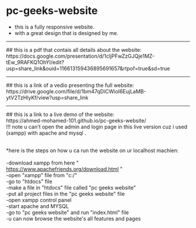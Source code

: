 # pc-geeks-website
- this is a fully responsive website.
- with a great design that is designed by me.
<hr>
## this is a pdf that contais all details about the website: <br>
https://docs.google.com/presentation/d/1cljPFwZzGJQje1MZ-tEw_9RAFKQ1OhYl/edit?usp=share_link&ouid=116613159436895691657&rtpof=true&sd=true
<hr>
## this is a link of a vedio presenting the full website: <br> 
https://drive.google.com/file/d/1bm47qDiCWioI6EujLaMB-ytV2TzHlyKf/view?usp=share_link
<hr>
## this is a link to a live demo of the website: <br>
https://ahmed-mohamed-101.github.io/pc-geeks-website/ <br>
!!! note u can't open the admin and login page in this live version cuz i used (xampp) with apache and mysql . <br><br>

*here is the steps on how u ca run the website on ur localhost machien: <br><br>
-download xampp from here " https://www.apachefriends.org/download.html "<br>
-open "xampp" file from "c:/" <br>
-go to "htdocs" file <br>
-make a file in "htdocs" file called "pc geeks website" <br>
-put all project files in the "pc geeks website" file <br>
-open xampp control panel <br>
-start apache and MYSQL <br>
-go to "pc geeks website" and run "index.html" file <br>
-u can now browse the website's all features and pages <br>
